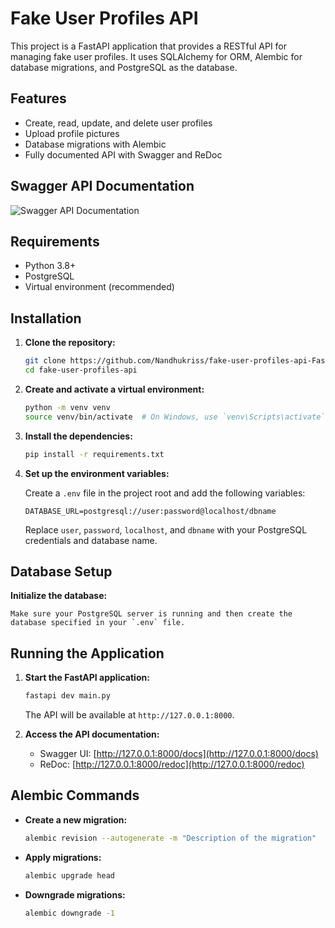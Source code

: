 # Fake User Profiles API

This project is a FastAPI application that provides a RESTful API for managing fake user profiles. It uses SQLAlchemy for ORM, Alembic for database migrations, and PostgreSQL as the database.

## Features

- Create, read, update, and delete user profiles
- Upload profile pictures
- Database migrations with Alembic
- Fully documented API with Swagger and ReDoc

## Swagger API Documentation

![Swagger API Documentation](https://github.com/Nandhukriss/fakeUserAPI-Fastapi/assets/103727372/b130d0b3-ada5-48cc-8849-31d535c25f96)


## Requirements

- Python 3.8+
- PostgreSQL
- Virtual environment (recommended)

## Installation

1. **Clone the repository:**

    ```bash
    git clone https://github.com/Nandhukriss/fake-user-profiles-api-Fastapi.git
    cd fake-user-profiles-api
    ```

2. **Create and activate a virtual environment:**

    ```bash
    python -m venv venv
    source venv/bin/activate  # On Windows, use `venv\Scripts\activate`
    ```

3. **Install the dependencies:**

    ```bash
    pip install -r requirements.txt
    ```

4. **Set up the environment variables:**

    Create a `.env` file in the project root and add the following variables:

    ```env
    DATABASE_URL=postgresql://user:password@localhost/dbname
    ```

    Replace `user`, `password`, `localhost`, and `dbname` with your PostgreSQL credentials and database name.

## Database Setup

**Initialize the database:**

    Make sure your PostgreSQL server is running and then create the database specified in your `.env` file.

## Running the Application

1. **Start the FastAPI application:**

    ```bash
    fastapi dev main.py
    ```

    The API will be available at `http://127.0.0.1:8000`.

2. **Access the API documentation:**

    - Swagger UI: [http://127.0.0.1:8000/docs](http://127.0.0.1:8000/docs)
    - ReDoc: [http://127.0.0.1:8000/redoc](http://127.0.0.1:8000/redoc)

## Alembic Commands

- **Create a new migration:**

    ```bash
    alembic revision --autogenerate -m "Description of the migration"
    ```

- **Apply migrations:**

    ```bash
    alembic upgrade head
    ```

- **Downgrade migrations:**

    ```bash
    alembic downgrade -1
    ```


